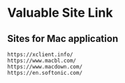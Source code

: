 # Valuable Site Link

## Sites for Mac application

```
https://xclient.info/
https://www.macbl.com/
https://www.macdown.com/
https://en.softonic.com/
```

